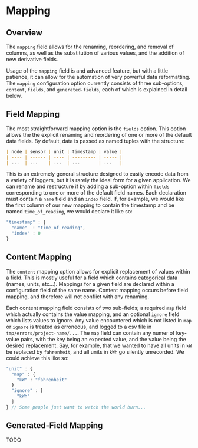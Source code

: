 # Mapping

## Overview

The `mapping` field allows for the renaming, reordering, and
removal of columns, as well as the substitution of various values,
and the addition of new derivative fields.

Usage of the `mapping` field is and advanced feature, but with a
little patience, it can allow for the automation of very powerful
data reformatting.  The `mapping` configuration option currently
consists of three sub-options, `content`, `fields`, and
`generated-fields`, each of which is explained in detail below.

## Field Mapping

The most straightforward mapping option is the `fields` option.
This option allows the the explicit renaming and reordering of
one or more of the default data fields.  By default, data is
passed as named tuples with the structure:

````markdown
| node | sensor | unit | timestamp | value |
| ---- | ------ | ---- | --------- | ----- |
| ...  | ...    | ...  | ...       | ...   |
````

This is an extremely general structure designed to easily encode
data from a variety of loggers, but it is rarely the ideal form
for a given application.  We can rename and restructure if by
adding a sub-option within `fields` corresponding to one or more
of the default field names.  Each declaration must contain a
`name` field and an `index` field.  If, for example, we would like
the first column of our new mapping to contain the timestamp and be
named `time_of_reading`, we would declare it like so:

````javascript
"timestamp" : {
  "name"  : "time_of_reading",
  "index" : 0
}
````

## Content Mapping

The `content` mapping option allows for explicit replacement of values
within a field.  This is mostly useful for a field which contains
categorical data (names, units, etc...).  Mappings for a given field
are declared within a configuration field of the same name.  Content
mapping occurs before field mapping, and therefore will not conflict
with any renaming.

Each content mapping field consists of two sub-fields; a required
`map` field which actually contains the value mapping, and an
optional `ignore` field which lists values to ignore.  Any value
encountered which is not listed in `map` or `ignore` is treated
as erroneous, and logged to a csv file in `tmp/errors/project-name/...`.
The `map` field can contain any numer of key-value pairs, with the
key being an expected value, and the value being the desired replacement.
Say, for example, that we wanted to have all units in `kW` be replaced
by `fahrenheit`, and all units in `kWh` go silently unrecorded.  We could
achieve this like so:

````javascript
"unit" : {
  "map" : {
    "kW" : "fahrenheit"
  }
  "ignore" : [
    "kWh"
  ]
} // Some people just want to watch the world burn...
````


## Generated-Field Mapping

TODO
